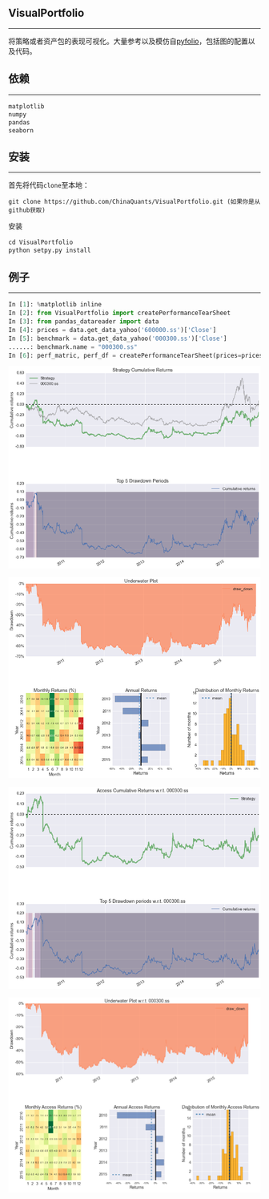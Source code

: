 ## VisualPortfolio
----------------------

将策略或者资产包的表现可视化。大量参考以及模仿自[pyfolio](https://github.com/quantopian/pyfolio)，包括图的配置以及代码。

## 依赖
----------------------

~~~
matplotlib
numpy
pandas
seaborn
~~~

## 安装
----------------------

首先将代码``clone``至本地：

~~~
git clone https://github.com/ChinaQuants/VisualPortfolio.git (如果你是从github获取)
~~~

安装

~~~
cd VisualPortfolio
python setpy.py install
~~~

## 例子
----------------------

~~~python
In [1]: %matplotlib inline
In [2]: from VisualPortfolio import createPerformanceTearSheet
In [3]: from pandas_datareader import data
In [4]: prices = data.get_data_yahoo('600000.ss')['Close']
In [5]: benchmark = data.get_data_yahoo('000300.ss')['Close']
......: benchmark.name = "000300.ss"
In [6]: perf_matric, perf_df = createPerformanceTearSheet(prices=prices, benchmark=benchmark)
~~~

![overview](img/1.png)

![returns distribution](img/2.png)

![access overview](img/3.png)

![access returns distribution](img/4.png)


